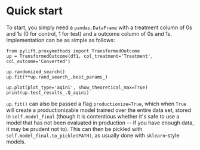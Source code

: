 # Quick start
To start, you simply need a `pandas.DataFrame` with a treatment column of 0s
and 1s (0 for control, 1 for test) and a outcome column of 0s and 1s.
Implementation can be as simple as follows:

```
from pylift.proxymethods import TransformedOutcome
up = TransformedOutcome(df1, col_treatment='Treatment', col_outcome='Converted')

up.randomized_search()
up.fit(**up.rand_search_.best_params_)

up.plot(plot_type='aqini', show_theoretical_max=True)
print(up.test_results_.Q_aqini)
```

`up.fit()` can also be passed a flag `productionize=True`, which when `True`
will create a productionizable model trained over the entire data set, stored in `self.model_final` (though it is contentious whether it's safe to use a model that has not been evaluated in production -- if you have enough data, it may be prudent not to). This can then be pickled with `self.model_final.to_pickle(PATH)`, as usually done with `sklearn`-style models.
